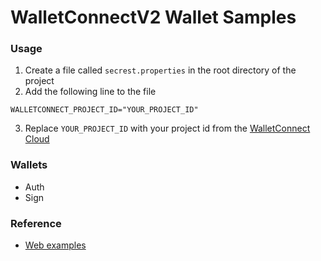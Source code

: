 # WalletConnectV2 Wallet Samples

### Usage
1. Create a file called `secrest.properties` in the root directory of the project
2. Add the following line to the file
```
WALLETCONNECT_PROJECT_ID="YOUR_PROJECT_ID"
```
3. Replace `YOUR_PROJECT_ID` with your project id from the [WalletConnect Cloud](https://cloud.walletconnect.com/sign-in)

### Wallets
- Auth
- Sign

### Reference
- [Web examples](https://github.com/WalletConnect/web-examples)
